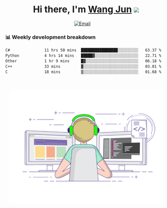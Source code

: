 <!--
**wangjunicode/wangjunicode** is a ✨ _special_ ✨ repository because its `README.md` (this file) appears on your GitHub profile.

Here are some ideas to get you started:

- 🔭 I’m currently working on ...
- 🌱 I’m currently learning ...
- 👯 I’m looking to collaborate on ...
- 🤔 I’m looking for help with ...
- 💬 Ask me about ...
- 📫 How to reach me: ...
- 😄 Pronouns: ...
- ⚡ Fun fact: ...
-->

<h1 align="center">Hi there, I'm <a href="https://www.wangjunicode.com/" target="_blank">Wang Jun</a> <img
src="https://github.com/blackcater/blackcater/raw/main/images/Hi.gif" height="32" /></h1>


<!-- Social icons section -->
<p align="center">
  <a href="mailto:wangjunicode@qq.com"><img height="40px" alt="Email" title="Email" src="https://github.com/blackcater/blackcater/raw/main/images/social-gmail.svg"/></a>
  &#8287;&#8287;&#8287;&#8287;&#8287;
</p>

### 📊 Weekly development breakdown
<!--START_SECTION:waka-->

```txt
C#               11 hrs 50 mins  ████████████████░░░░░░░░░   63.37 %
Python           4 hrs 14 mins   █████▓░░░░░░░░░░░░░░░░░░░   22.71 %
Other            1 hr 9 mins     █▓░░░░░░░░░░░░░░░░░░░░░░░   06.18 %
C++              33 mins         ▓░░░░░░░░░░░░░░░░░░░░░░░░   03.01 %
C                18 mins         ▒░░░░░░░░░░░░░░░░░░░░░░░░   01.68 %
```

<!--END_SECTION:waka-->


<br/>
<p align="center">
<img align="center" top='60' alt="GIF" src="https://raw.githubusercontent.com/devSouvik/devSouvik/master/gif3.gif" width="480"/>
</p>


